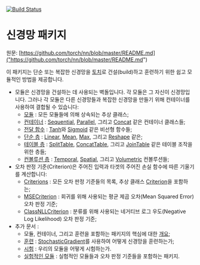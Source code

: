 [![Build Status](https://travis-ci.org/torch/nn.svg?branch=master)](https://travis-ci.org/torch/nn)
<a name="nn.dok"></a>
# 신경망 패키지 #

원문: [https://github.com/torch/nn/blob/master/README.md]("https://github.com/torch/nn/blob/master/README.md")

이 패키지는 단순 또는 복잡한 신경망을 [토치](https://github.com/torch/torch7/blob/master/README.md)로 건설(build)하고 훈련하기 위한 쉽고 모듈적인 방법을 제공합니다.
  
  * 모듈은 신경망을 건설하는 데 사용되는 벽돌입니다. 각 모듈은 그 자신이 신경망입니다. 그러나 각 모듈은 다른 신경망들과 복잡한 신경망을 만들기 위해 컨테이너를 사용하여 결합될 수 있습니다: 
    * [모듈](module.md#nn.Module) : 모든 모듈들에 의해 상속되는 추상 클래스;
    * [컨테이너](containers.md#nn.Containers) : [Sequential](containers.md#nn.Sequential), [Parallel](containers.md#nn.Parallel), 그리고 [Concat](containers.md#nn.Concat) 같은 컨테이너 클래스들;
    * [전달 함수](transfer.md#nn.transfer.dok) : [Tanh](transfer.md#nn.Tanh)와 [Sigmoid](transfer.md#nn.Sigmoid) 같은 비선형 함수들;
    * [단순 층](simple.md#nn.simplelayers.dok) : [Linear](simple.md#nn.Linear), [Mean](simple.md#nn.Mean), [Max](simple.md#nn.Max), 그리고 [Reshape](simple.md#nn.Reshape) 같은; 
    * [테이블 층](table.md#nn.TableLayers) : [SplitTable](table.md#nn.SplitTable), [ConcatTable](table.md#nn.ConcatTable), 그리고 [JoinTable](table.md#nn.JoinTable) 같은 테이블 조작을 위한 층들;
    * [컨볼루션 층](convolution.md#nn.convlayers.dok) : [Temporal](convolution.md#nn.TemporalModules),  [Spatial](convolution.md#nn.SpatialModules), 그리고 [Volumetric](convolution.md#nn.VolumetricModules) 컨볼루션들; 
  * 오차 판정 기준(Criterion)은 주어진 입력과 타겟의 주어진 손실 함수에 따른 기울기를 계산합니다:
    * [Criterions](criterion.md#nn.Criterions) : 모든 오차 판정 기준들의 목록, 추상 클래스 [Criterion](criterion.md#nn.Criterion)을 포함하는;
    * [MSECriterion](criterion.md#nn.MSECriterion) : 회귀를 위해 사용되는 평균 제곱 오차(Mean Squared Error) 오차 판정 기준; 
    * [ClassNLLCriterion](criterion.md#nn.ClassNLLCriterion) : 분류를 위해 사용되는 네거티브 로그 우도(Negative Log Likelihood) 오차 판정 기준;
  * 추가 문서 :
    * 모듈, 컨테이너, 그리고 훈련을 포함하는 패키지의 핵심에 대한  [개요](overview.md#nn.overview.dok);
    * [훈련](training.md#nn.traningneuralnet.dok) : [StochasticGradient](training.md#nn.StochasticGradient)를 사용하여 어떻게 신경망을 훈련하는가;
    * [시험](testing.md) : 우리의 모듈을 어떻게 시험하는가.
    * [실험적인 모듈](https://github.com/clementfarabet/lua---nnx/blob/master/README.md) : 실험적인 모듈들과 오차 판정 기준들을 포함하는 패키지.

